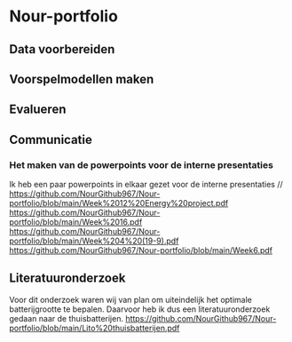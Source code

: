 # Nour-portfolio
## Data voorbereiden
## Voorspelmodellen maken
## Evalueren
## Communicatie
### Het maken van de powerpoints voor de interne presentaties
Ik heb een paar powerpoints in elkaar gezet voor de interne presentaties //
https://github.com/NourGithub967/Nour-portfolio/blob/main/Week%2012%20Energy%20project.pdf
https://github.com/NourGithub967/Nour-portfolio/blob/main/Week%2016.pdf
https://github.com/NourGithub967/Nour-portfolio/blob/main/Week%204%20(19-9).pdf
https://github.com/NourGithub967/Nour-portfolio/blob/main/Week6.pdf
## Literatuuronderzoek
Voor dit onderzoek waren wij van plan om uiteindelijk het optimale batterijgrootte te bepalen. Daarvoor heb ik dus een literatuuronderzoek gedaan naar de thuisbatterijen.
https://github.com/NourGithub967/Nour-portfolio/blob/main/Lito%20thuisbatterijen.pdf
